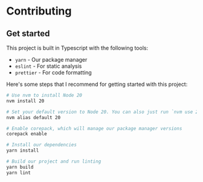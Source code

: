 # Contributing

## Get started

This project is built in Typescript with the following tools:
 * `yarn` - Our package manager
 * `eslint` - For static analysis
 * `prettier` - For code formatting

Here's some steps that I recommend for getting started with this project:

```sh
# Use nvm to install Node 20
nvm install 20

# Set your default version to Node 20. You can also just run `nvm use 20` if you don't want to set it as a system-wide default
nvm alias default 20

# Enable corepack, which will manage our package manager versions
corepack enable

# Install our dependencies
yarn install

# Build our project and run linting
yarn build
yarn lint
```
